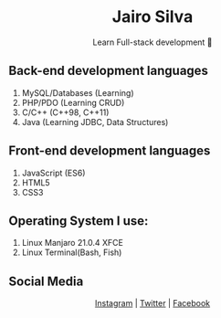<h1 align="center">Jairo Silva</h1>
<p align="center">Learn Full-stack development 🚀</p>

## Back-end development languages
1. MySQL/Databases (Learning)
2. PHP/PDO (Learning CRUD)
3. C/C++ (C++98, C++11)
4. Java (Learning JDBC, Data Structures)

## Front-end development languages
1. JavaScript (ES6)
2. HTML5
3. CSS3

## Operating System I use:
1. Linux Manjaro 21.0.4 XFCE
2. Linux Terminal(Bash, Fish)

## Social Media
<div align="center">
<a href="https://www.instagram.com/jairo_nth/">Instagram</a> |
<a href="https://twitter.com/jairosilva2005">Twitter</a> |
<a href="https://www.facebook.com/jairo.holanda.7330">Facebook</a>
</div>
